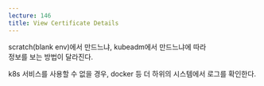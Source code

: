 ```yaml
---
lecture: 146
title: View Certificate Details
---
```


scratch(blank env)에서 만드느냐, kubeadm에서 만드느냐에 따라   
정보를 보는 방법이 달라진다.

k8s 서비스를 사용할 수 없을 경우, docker 등 더 하위의 시스템에서 로그를 확인한다.